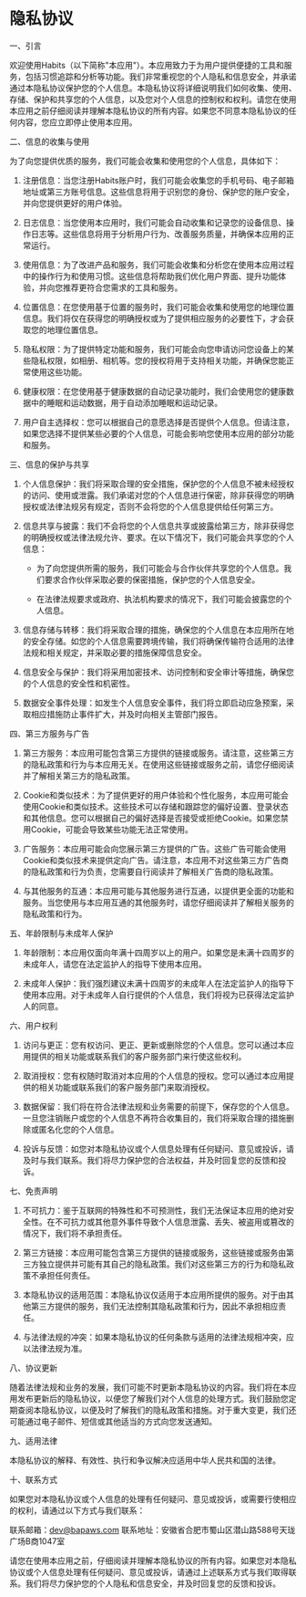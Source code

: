 # 隐私协议

一、引言

欢迎使用Habits（以下简称"本应用"）。本应用致力于为用户提供便捷的工具和服务，包括习惯追踪和分析等功能。我们非常重视您的个人隐私和信息安全，并承诺通过本隐私协议保护您的个人信息。本隐私协议将详细说明我们如何收集、使用、存储、保护和共享您的个人信息，以及您对个人信息的控制权和权利。请您在使用本应用之前仔细阅读并理解本隐私协议的所有内容。如果您不同意本隐私协议的任何内容，您应立即停止使用本应用。

二、信息的收集与使用

为了向您提供优质的服务，我们可能会收集和使用您的个人信息，具体如下：

1. 注册信息：当您注册Habits账户时，我们可能会收集您的手机号码、电子邮箱地址或第三方账号信息。这些信息将用于识别您的身份、保护您的账户安全，并向您提供更好的用户体验。

2. 日志信息：当您使用本应用时，我们可能会自动收集和记录您的设备信息、操作日志等。这些信息将用于分析用户行为、改善服务质量，并确保本应用的正常运行。

3. 使用信息：为了改进产品和服务，我们可能会收集和分析您在使用本应用过程中的操作行为和使用习惯。这些信息将帮助我们优化用户界面、提升功能体验，并向您推荐更符合您需求的工具和服务。

4. 位置信息：在您使用基于位置的服务时，我们可能会收集和使用您的地理位置信息。我们将仅在获得您的明确授权或为了提供相应服务的必要性下，才会获取您的地理位置信息。

5. 隐私权限：为了提供特定功能和服务，我们可能会向您申请访问您设备上的某些隐私权限，如相册、相机等。您的授权将用于支持相关功能，并确保您能正常使用这些功能。

6. 健康权限：在您使用基于健康数据的自动记录功能时，我们会使用您的健康数据中的睡眠和运动数据，用于自动添加睡眠和运动记录。

7. 用户自主选择权：您可以根据自己的意愿选择是否提供个人信息。但请注意，如果您选择不提供某些必要的个人信息，可能会影响您使用本应用的部分功能和服务。

三、信息的保护与共享

1. 个人信息保护：我们将采取合理的安全措施，保护您的个人信息不被未经授权的访问、使用或泄露。我们承诺对您的个人信息进行保密，除非获得您的明确授权或法律法规另有规定，否则不会将您的个人信息提供给任何第三方。

2. 信息共享与披露：我们不会将您的个人信息共享或披露给第三方，除非获得您的明确授权或法律法规允许、要求。在以下情况下，我们可能会共享您的个人信息：

   - 为了向您提供所需的服务，我们可能会与合作伙伴共享您的个人信息。我们要求合作伙伴采取必要的保密措施，保护您的个人信息安全。

   - 在法律法规要求或政府、执法机构要求的情况下，我们可能会披露您的个人信息。

3. 信息存储与转移：我们将采取合理的措施，确保您的个人信息在本应用所在地的安全存储。如您的个人信息需要跨境传输，我们将确保传输符合适用的法律法规和相关规定，并采取必要的措施保障信息安全。

4. 信息安全与保护：我们将采用加密技术、访问控制和安全审计等措施，确保您的个人信息的安全性和机密性。

5. 数据安全事件处理：如发生个人信息安全事件，我们将立即启动应急预案，采取相应措施防止事件扩大，并及时向相关主管部门报告。

四、第三方服务与广告

1. 第三方服务：本应用可能包含第三方提供的链接或服务。请注意，这些第三方的隐私政策和行为与本应用无关。在使用这些链接或服务之前，请您仔细阅读并了解相关第三方的隐私政策。

2. Cookie和类似技术：为了提供更好的用户体验和个性化服务，本应用可能会使用Cookie和类似技术。这些技术可以存储和跟踪您的偏好设置、登录状态和其他信息。您可以根据自己的偏好选择是否接受或拒绝Cookie。如果您禁用Cookie，可能会导致某些功能无法正常使用。

3. 广告服务：本应用可能会向您展示第三方提供的广告。这些广告可能会使用Cookie和类似技术来提供定向广告。请注意，本应用不对这些第三方广告商的隐私政策和行为负责，您需要自行阅读并了解相关广告商的隐私政策。

4. 与其他服务的互通：本应用可能与其他服务进行互通，以提供更全面的功能和服务。当您使用与本应用互通的其他服务时，请您仔细阅读并了解相关服务的隐私政策和行为。

五、年龄限制与未成年人保护

1. 年龄限制：本应用仅面向年满十四周岁以上的用户。如果您是未满十四周岁的未成年人，请您在法定监护人的指导下使用本应用。

2. 未成年人保护：我们强烈建议未满十四周岁的未成年人在法定监护人的指导下使用本应用。对于未成年人自行提供的个人信息，我们将视为已获得法定监护人的同意。

六、用户权利

1. 访问与更正：您有权访问、更正、更新或删除您的个人信息。您可以通过本应用提供的相关功能或联系我们的客户服务部门来行使这些权利。

2. 取消授权：您有权随时取消对本应用的个人信息的授权。您可以通过本应用提供的相关功能或联系我们的客户服务部门来取消授权。

3. 数据保留：我们将在符合法律法规和业务需要的前提下，保存您的个人信息。一旦您注销账户或您的个人信息不再符合收集目的，我们将采取合理的措施删除或匿名化您的个人信息。

4. 投诉与反馈：如您对本隐私协议或个人信息处理有任何疑问、意见或投诉，请及时与我们联系。我们将尽力保护您的合法权益，并及时回复您的反馈和投诉。

七、免责声明

1. 不可抗力：鉴于互联网的特殊性和不可预测性，我们无法保证本应用的绝对安全性。在不可抗力或其他意外事件导致个人信息泄露、丢失、被盗用或篡改的情况下，我们将不承担责任。

2. 第三方链接：本应用可能包含第三方提供的链接或服务，这些链接或服务由第三方独立提供并可能有其自己的隐私政策。我们对这些第三方的行为和隐私政策不承担任何责任。

3. 本隐私协议的适用范围：本隐私协议仅适用于本应用所提供的服务。对于由其他第三方提供的服务，我们无法控制其隐私政策和行为，因此不承担相应责任。

4. 与法律法规的冲突：如果本隐私协议的任何条款与适用的法律法规相冲突，应以法律法规为准。

八、协议更新

随着法律法规和业务的发展，我们可能不时更新本隐私协议的内容。我们将在本应用发布更新后的隐私协议，以便您了解我们对个人信息的处理方式。我们鼓励您定期查阅本隐私协议，以便及时了解我们的隐私政策和措施。对于重大变更，我们还可能通过电子邮件、短信或其他适当的方式向您发送通知。

九、适用法律

本隐私协议的解释、有效性、执行和争议解决应适用中华人民共和国的法律。

十、联系方式

如果您对本隐私协议或个人信息的处理有任何疑问、意见或投诉，或需要行使相应的权利，请通过以下方式与我们联系：

联系邮箱：dev@bapaws.com
联系地址：安徽省合肥市蜀山区潜山路588号天珑广场B商1047室

请您在使用本应用之前，仔细阅读并理解本隐私协议的所有内容。如果您对本隐私协议或个人信息处理有任何疑问、意见或投诉，请通过上述联系方式与我们取得联系。我们将尽力保护您的个人隐私和信息安全，并及时回复您的反馈和投诉。
